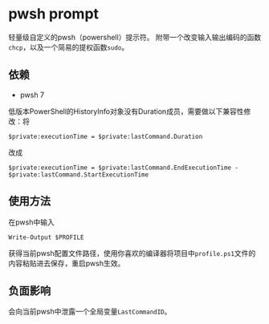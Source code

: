 # pwsh prompt

轻量级自定义的pwsh（powershell）提示符。
附带一个改变输入输出编码的函数`chcp`，以及一个简易的提权函数`sudo`。


## 依赖

- pwsh 7

低版本PowerShell的HistoryInfo对象没有Duration成员，需要做以下兼容性修改：将
```pwsh
$private:executionTime = $private:lastCommand.Duration
```
改成
```pwsh
$private:executionTime = $private:lastCommand.EndExecutionTime - $private:lastCommand.StartExecutionTime
```

## 使用方法

在pwsh中输入
```pwsh
Write-Output $PROFILE
```
获得当前pwsh配置文件路径，使用你喜欢的编译器将项目中`profile.ps1`文件的内容粘贴进去保存，重启pwsh生效。

## 负面影响

会向当前pwsh中泄露一个全局变量`LastCommandID`。